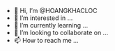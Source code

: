- 👋 Hi, I’m @HOANGKHACLOC
- 👀 I’m interested in ...
- 🌱 I’m currently learning ...
- 💞️ I’m looking to collaborate on ...
- 📫 How to reach me ...

<!---
HOANGKHACLOC/HOANGKHACLOC is a ✨ special ✨ repository because its `README.md` (this file) appears on your GitHub profile.
You can click the Preview link to take a look at your changes.
--->
